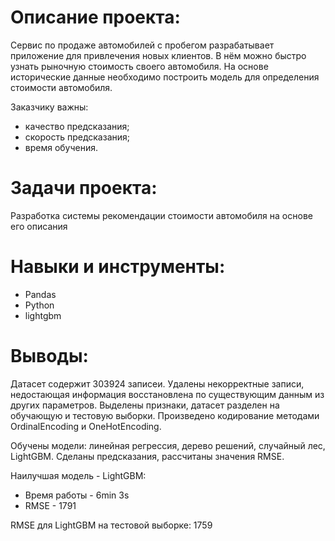 # Описание проекта: #
Сервис по продаже автомобилей с пробегом  разрабатывает приложение для привлечения новых клиентов. В нём можно быстро узнать рыночную стоимость своего автомобиля. На основе исторические данные необходимо построить модель для определения стоимости автомобиля.

Заказчику важны:

* качество предсказания;
* скорость предсказания;
* время обучения.

# Задачи проекта: #
Разработка системы рекомендации стоимости автомобиля на основе его описания

# Навыки и инструменты: #
* Pandas
* Python
* lightgbm

# Выводы: #
Датасет содержит 303924 записеи. Удалены некорректные записи, недостающая информация восстановлена по существующим данным из других параметров. Выделены признаки, датасет разделен на обучающую и тестовую выборки. Произведено кодирование методами OrdinalEncoding и OneHotEncoding.

Обучены модели: линейная регрессия, дерево решений, случайный лес, LightGBM. Сделаны предсказания, рассчитаны значения RMSE.

Наилучшая модель - LightGBM:
* Время работы - 6min 3s
* RMSE - 1791

RMSE для LightGBM на тестовой выборке: 1759
